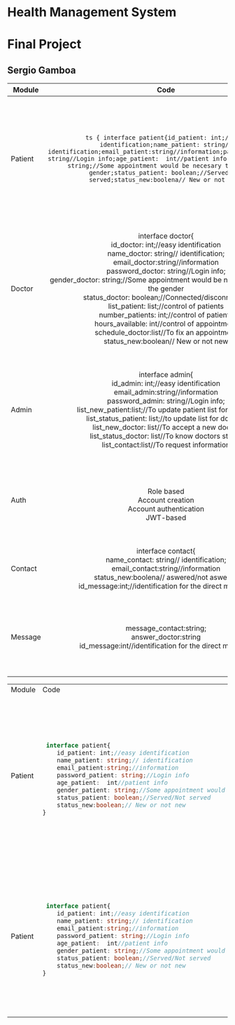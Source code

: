 # Health Management System
# Final Project
## Sergio Gamboa

| Module   | Code |Description |
| ---------------- | :--: | ---: |
| Patient  | ```ts { interface patient{id_patient: int;//easy identification;name_patient: string// identification;email_patient:string//information;password_patient: string//Login info;age_patient:  int//patient info;gender_patient: string;//Some appointment would be necesary to know the gender;status_patient: boolean;//Served/Not served;status_new:boolena// New or not new}```|    This module is necessary beacause it will be the main user of the app, we need a way to identication, that provide us the main information about the user and a way to login into the system. |
| Doctor  | interface doctor{<br>id_doctor: int;//easy identification<br> name_doctor: string// identification;<br> email_doctor:string//information<br> password_doctor: string//Login info; <br> gender_doctor: string;//Some appointment would be necesary to know the gender <br>status_doctor: boolean;//Connected/disconnected <br>list_patient: list;//control of patients<br> number_patients: int;//control of patients<br> hours_available: int//control of appointment <br> schedule_doctor:list//To fix an appointment   <br> status_new:boolean// New or not new   | This module is important beacause the doctor will be able to give tha available hours and days, they will be able to see the active patients and a to put their status to answer a possible quickly contact  |
| Admin | interface admin{<br>id_admin: int;//easy identification <br> email_admin:string//information<br> password_admin: string//Login info;<br> list_new_patient:list;//To update patient list for doctors <br>list_status_patient: list;//to update list for doctors<br>list_new_doctor: list//To accept a new doctor  <br>list_status_doctor: list//To know doctors status <br> list_contact:list//To request information |  This module is necessary for the control of the updated list of patients and doctor, the admin will be able to see the status of both and match the doctors and patients    |
| Auth   | <br> Role based <br>Account creation <br> Account authentication<br> JWT-based  |   This module is necessary for upload new users of the appa and provide authentyfication in the platform   |
| Contact  |  interface contact{<br> name_contact: string// identification;<br> email_contact:string//information<br> status_new:boolena// aswered/not aswered<br>id_message:int;//identification for the direct message   |  Optional: It will helps to exchange direct message between user contacts and doctor/admin    |
| Message  | message_contact:string;<br>answer_doctor:string<br>id_message:int//identification for the direct message     |   This module is necesary to contain the text of the message and match aswer and question for users   |
|  |     |     |


<table>
<tr>
    <td> Module </td> <td> Code </td><td> Description</td>
</tr>
<tr>
<td> Patient </td>
<td>


```ts

 interface patient{
    id_patient: int;//easy identification
    name_patient: string;// identification
    email_patient:string;//information
    password_patient: string;//Login info
    age_patient:  int//patient info
    gender_patient: string;//Some appointment would be necesary to know the gender
    status_patient: boolean;//Served/Not served
    status_new:boolean;// New or not new
}
```


</td>
    <td> This module is necessary beacause it will be the main user of the app, we need a way to identication, that provide us the main information about the user and a way to login into the system. </td>
</tr>

    
<tr>
<td> Patient </td>
<td>


```ts

 interface patient{
    id_patient: int;//easy identification
    name_patient: string;// identification
    email_patient:string;//information
    password_patient: string;//Login info
    age_patient:  int//patient info
    gender_patient: string;//Some appointment would be necesary to know the gender
    status_patient: boolean;//Served/Not served
    status_new:boolean;// New or not new
}
```


</td>
    <td> This module is necessary beacause it will be the main user of the app, we need a way to identication, that provide us the main information about the user and a way to login into the system. </td>
</tr>
</table>
